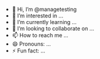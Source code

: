 - 👋 Hi, I’m @managetesting
- 👀 I’m interested in ...
- 🌱 I’m currently learning ...
- 💞️ I’m looking to collaborate on ...
- 📫 How to reach me ...
- 😄 Pronouns: ...
- ⚡ Fun fact: ...

<!---
managetesting/managetesting is a ✨ special ✨ repository because its `README.md` (this file) appears on your GitHub profile.
You can click the Preview link to take a look at your changes.
--->
